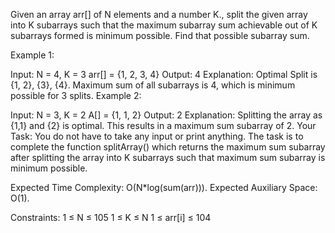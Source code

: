 Given an array arr[] of N elements and a number K., split the given array into K subarrays such that the maximum subarray sum achievable out of K subarrays formed is minimum possible. Find that possible subarray sum.

Example 1:

Input:
N = 4, K = 3
arr[] = {1, 2, 3, 4}
Output: 4
Explanation:
Optimal Split is {1, 2}, {3}, {4}.
Maximum sum of all subarrays is 4,
which is minimum possible for 3 splits. 
Example 2:

Input:
N = 3, K = 2
A[] = {1, 1, 2}
Output:
2
Explanation:
Splitting the array as {1,1} and {2} is optimal.
This results in a maximum sum subarray of 2.
Your Task:
You do not have to take any input or print anything. The task is to complete the function splitArray() which returns the maximum sum subarray after splitting the array into K subarrays such that maximum sum subarray is minimum possible.

Expected Time Complexity: O(N*log(sum(arr))).
Expected Auxiliary Space: O(1).

Constraints:
1 ≤ N ≤ 105
1 ≤ K ≤ N
1 ≤ arr[i] ≤ 104
